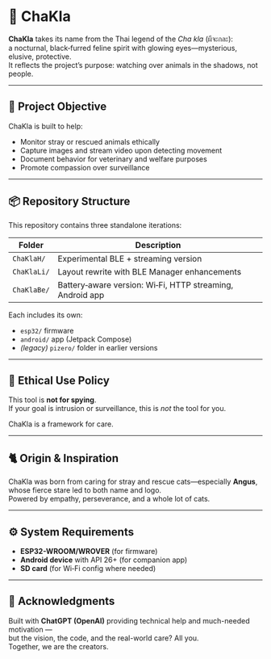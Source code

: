 # 🐾 ChaKla

**ChaKla** takes its name from the Thai legend of the *Cha kla* (ผีจะกละ):  
a nocturnal, black‑furred feline spirit with glowing eyes—mysterious, elusive, protective.  
It reflects the project’s purpose: watching over animals in the shadows, not people.

---

## 🎯 Project Objective

ChaKla is built to help:

- Monitor stray or rescued animals ethically
- Capture images and stream video upon detecting movement
- Document behavior for veterinary and welfare purposes
- Promote compassion over surveillance

---

## 📦 Repository Structure

This repository contains three standalone iterations:

| Folder       | Description                                                |
|--------------|------------------------------------------------------------|
| `ChaKlaH/`   | Experimental BLE + streaming version                      |
| `ChaKlaLi/`  | Layout rewrite with BLE Manager enhancements              |
| `ChaKlaBe/`  | Battery‑aware version: Wi‑Fi, HTTP streaming, Android app |

Each includes its own:
- `esp32/` firmware
- `android/` app (Jetpack Compose)
- *(legacy)* `pizero/` folder in earlier versions

---

## 🛑 Ethical Use Policy

This tool is **not for spying**.  
If your goal is intrusion or surveillance, this is *not* the tool for you.

ChaKla is a framework for care.

---

## 🐈 Origin & Inspiration

ChaKla was born from caring for stray and rescue cats—especially **Angus**,  
whose fierce stare led to both name and logo.  
Powered by empathy, perseverance, and a whole lot of cats.

---

## ⚙️ System Requirements

- **ESP32-WROOM/WROVER** (for firmware)
- **Android device** with API 26+ (for companion app)
- **SD card** (for Wi‑Fi config where needed)

---

## 🤝 Acknowledgments

Built with **ChatGPT (OpenAI)** providing technical help and much-needed motivation —  
but the vision, the code, and the real-world care? All you.  
Together, we are the creators.
